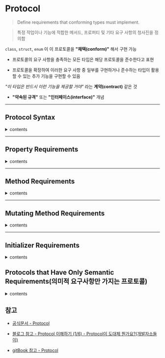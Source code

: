 # Protocol

> Define requirements that conforming types must implement.

> 특정 작업이나 기능에 적합한 메서드, 프로퍼티 및 기타 요구 사항의 청사진을 정의함

`class`, `struct`, `enum` 이 이 프로토콜을 **"채택(conform)"** 해서 구현 가능

- 프로토콜의 요구 사항을 충족하는 모든 타입은 해당 프로토콜을 준수한다고 표현

- 프로토콜을 확장하여 이러한 요구 사항 중 일부를 구현하거나 준수하는 타입이 활용할 수 있는 추가 기능을 구현할 수 있음

*"이 타입은 반드시 이런 기능을 제공할 거야"* 라는 **계약(contract)** 같은 것

- **"약속된 규격"** 또는 **"인터페이스(interface)"** 개념


---

## Protocol Syntax

<details>
<summary> contents </summary>

```swift
protocol SomeProtocol {
    // protocol definition goes here
}
```

- 클래스, 구조체, 그리고 열거형과 유사한 방법으로 프로토콜을 정의합

```swift
struct SomeStructure: FirstProtocol, AnotherProtocol {
    // structure definition goes here
}
```

- 사용자 지정 유형은 특정 프로토콜을 채택함을 나타내기 위해 타입 이름 뒤에 프로토콜 이름을 콜론(`:`)으로 구분하여 정의

- 여러 프로토콜을 나열할 수 있으며, 각 프로토콜은 쉼표(`,`)로 구분

```swift
class SomeClass: SomeSuperclass, FirstProtocol, AnotherProtocol {
    // class definition goes here
}
```

</details>

---

## Property Requirements

<details>
<summary> contents </summary>

> 프로토콜은 모든 준수 타입이 인스턴스 프로퍼티 또는 타입 프로퍼티에 특정 이름과 유형을 제공하도록 요구할 수 있음

> 프로토콜은 프로퍼티가 저장된 프로퍼티인지 연산 프로퍼티인지는 지정하지 않고, 필요한 프로퍼티 이름과 유형만 지정

> 또한 각 프로퍼티가 `gettable`인지, `gettable` 및 `settable` 인지도 지정이 필요

---

### gettable과 settable 인 프로퍼티를 요구할 경우

```swift
protocol SomeProtocol {
    var mustBeSettable: Int { get set }
    var doesNotNeedToBeSettable: Int { get }
}
```

- 프로퍼티 요구사항은 항상 `var` 키워드와 함께 변수 프로퍼티로 선언

- `gettable` 과 `settable` 프로퍼티는 타입 선언 뒤에

    - `settable` 프로퍼티 **(읽기/쓰기)** : `{ get set }`
    
    - `gettable` 프로퍼티 **(읽기 전용)** : `{ get }`

    ---

```swift
struct MyStruct: SomeProtocol {
    var mustBeSettable: Int
    var doesNotNeedToBeSettable: Int {  // 읽기 전용은 계산 속성으로 구현
        return mustBeSettable * 2
    }
}
```

- 구현은 채택한 타입이 직접 해야 함

---

### 타입 프로퍼티 요구할 경우

```swift
protocol AnotherProtocol {
    static var someTypeProperty: Int { get set }
}
```

- 프로토콜에 정의할 때 `static` 키워드를 접두사로 둠

---

### 단일 인스턴스 프로퍼티 요구사항

> `FullyName` 프로토콜은 완벽한 이름을 제공하기 위해 준수하는 타입을 요구하는 ex

```swift
protocol FullyNamed {
    var fullName: String { get }
}
```

이 프로토콜은 다른 준수하는 타입을 지정하지 않으며 타입이 자체에 대한 전체 이름을 제공해야 된다고만 지정하고 프로토콜은 모든 `FullyNamed` 타입이 `String` 타입의 `fullName` 이라는 `gettable` 인스턴스 프로퍼티를 가져야함

1. `FullyNamed` 프로토콜은 채택하고 준수하는 `struct`

    ```swift
    struct Person: FullyNamed {
        var fullName: String
    }

    let john = Person(fullName: "John Appleseed")
    ```

    ---

2. `FullyNamed` 프로토콜을 채택하고 준수하는 더 복잡한 `class`

    ```swift
    class Starship: FullyNamed {
        var prefix: String?
        var name: String
        init(name: String, prefix: String? = nil) {
            self.name = name
            self.prefix = prefix
        }
        var fullName: String {
            return (prefix != nil ? prefix! + " " : "") + name
        }
    }
    var ncc1701 = Starship(name: "Enterprise", prefix: "USS")
    // ncc1701.fullName is "USS Enterprise"
    ```

</details>

---

## Method Requirements

<details>
<summary> contents </summary>

> 프로토콜은 준수하는 타입에 의해 구현되기 위해 지정한 인스턴스 메서드와 타입 메서드를 요구할 수 있음

이 메서드는 일반적인 인스턴스와 타입 메서드와 같은 방식으로 명시적으로 프로토콜의 정의의 부분으로 작성되지만 중괄호(`{}`)가 없거나 메서드 본문이 없음

일반적인 메서드와 같은 규칙에 따라 가변 파라미터는 허용되지만 기본 값은 프로토콜의 정의 내에서 메서드 파라미터에 대해 지정될 수 없음

```swift
protocol SomeProtocol2 {
    static func someTypeMethod()
}
```

- 타입 프로퍼티 요구사항과 마찬가지로 프로토콜에 정의될 때 `static` 키워드를 항상 타입 메서드 요구사항 앞에 표기

- 클래스에 의해 구현될 때 타입 메서드 요구사항에 `class` 또는 `static` 키워드가 접두사로 붙는 경우에도 마찬가지

---

### 단일 인스턴스 메서드 요구사항을 가지는 프로토콜을 정의

> 아래의 예제는 단일 인스턴스 메서드 요구사항을 가지는 프로토콜을 정의하는 코드

```swift
protocol RandomNumberGenerator {
    func random() -> Double
}
```

`RandomNumberGenerator` 프로토콜은 호출될 때마다 `Double` 값을 반환하는 `random` 이라는 인스턴스 메서드를 가지는 모든 준수하는 타입을 요구

- `RandomNumberGenerator `프로토콜은 각 난수가 생성되는 방법에 대해 어떠한 것도 가정하지 않음

- 단순히 생성기가 새로운 난수를 생성하는 표준 방법을 제공하면 됩

```swift
class LinearCongruentialGenerator: RandomNumberGenerator {
    var lastRandom = 42.0
    let m = 139968.0
    let a = 3877.0
    let c = 29573.0
    func random() -> Double {
        lastRandom = ((lastRandom * a + c)
            .truncatingRemainder(dividingBy:m))
        return lastRandom / m
    }
}
```

이 클래스는 `linear congruential generator` 로 알려진 의사 난수 `pseudorandom number` 생성기 알고리즘을 구현

```swift
let generator = LinearCongruentialGenerator()
print("Here's a random number: \(generator.random())")

// "Here's a random number: 0.3746499199817101"
print("And another one: \(generator.random())")
// "And another one: 0.729023776863283"
```

</details>

---

## Mutating Method Requirements

<details>
<summary> contents </summary>

> 메서드가 속한 인스턴스를 **수정/변경** 해야하는 경우가 있는데,

> 값 타입 (구조체와 열거형)에 대한 인스턴스 메서드의 경우 메서드의 `func` 키워드 앞에 `mutating` 키워드를 위치시켜 메서드가 속한 인스턴스와 인스턴스의 모든 프로퍼티를 수정할 수 있음

프로토콜을 채택하는 모든 타입의 인스턴스를 변경하기 위한 프로토콜 인스턴스 메서드 요구사항을 정의하는 경우

프로토콜의 정의의 부분으로 `mutating` 키워드로 메서드를 표시함

이를 통해 구조체와 열거형이 프로토콜을 채택하고 메서드 요구사항을 충족할 수 있음


> `mutating` 으로 프로토콜 인스턴스 메서드 요구사항을 표시하면 클래스에 대한 해당 메서드의 구현을 작성할 때, `mutating` 키워드를 작성할 필요가 없음

> `mutating` 키워드는 구조체와 열거형에 의해서만 사용

---

###  단일 인스턴스 메서드 요구사항을 정의 ex

```swift
protocol Togglable {
    mutating func toggle()
}
```

- `toggle()` 메서드는 호출될 때 준수하는 인스턴스의 상태를 변경하기 위한 메서드를 나타내기 위해, `Togglable` 프로토콜 정의의 부분으로 `mutating` 키워드로 표시

```swift
enum OnOffSwitch: Togglable {
    case off, on
    mutating func toggle() {
        switch self {
        case .off:
            self = .on
        case .on:
            self = .off
        }
    }
}
```

- `OnOffSwitch` 라는 열거형을 정의

- 열거형 `case` 인 `on` 과 `off` 를 나타내기 위해 2개의 상태를 변경

```swift
var lightSwitch = OnOffSwitch.off
lightSwitch.toggle()
// lightSwitch is now equal to .on
```

</details>

---

## Initializer Requirements

<details>
<summary> contents </summary>
</details>

## Protocols that Have Only Semantic Requirements(의미적 요구사항만 가지는 프로토콜)

<details>
<summary> contents </summary>
</details>


## 참고

- [공식문서 - Protocol](https://docs.swift.org/swift-book/documentation/the-swift-programming-language/protocols)

- [블로그 참고 - Protocol 이해하기 (1/6) - Protocol이 도대체 뭔가요?(개발자소들이)](https://babbab2.tistory.com/174)

- [gitBook 참고 - Protocol](https://bbiguduk.gitbook.io/swift/language-guide-1/protocols)